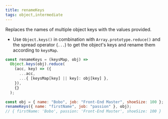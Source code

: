 ```yaml
---
title: renameKeys
tags: object,intermediate
---
```


Replaces the names of multiple object keys with the values provided.

- Use `Object.keys()` in combination with `Array.prototype.reduce()` and the spread operator (`...`) to get the object's keys and rename them according to `keysMap`.

```js
const renameKeys = (keysMap, obj) =>
  Object.keys(obj).reduce(
    (acc, key) => ({
      ...acc,
      ...{ [keysMap[key] || key]: obj[key] },
    }),
    {}
  );
```

```js
const obj = { name: "Bobo", job: "Front-End Master", shoeSize: 100 };
renameKeys({ name: "firstName", job: "passion" }, obj);
// { firstName: 'Bobo', passion: 'Front-End Master', shoeSize: 100 }
```
